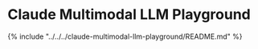 # Claude Multimodal LLM Playground

{%
include "../../../claude-multimodal-llm-playground/README.md"
%}
